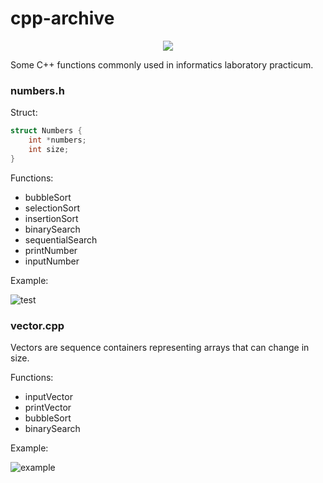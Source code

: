 # cpp-archive

<p align="center">
    <img src=https://anime-girls-holding-programming-books.netlify.app/static/4a00ee5a5a9ac67a26fc0d3e44123dab/5890a/Sakura_Nene_CPP_Covered.jpg>
</p>

Some C++ functions commonly used in informatics laboratory practicum.

### numbers.h
Struct:
```c++
struct Numbers {
    int *numbers;
    int size;
}
```

Functions:
- bubbleSort
- selectionSort
- insertionSort
- binarySearch
- sequentialSearch
- printNumber
- inputNumber

Example:

![test](https://s5.gifyu.com/images/teste2d6972a43c1cc55.gif)

### vector.cpp
 Vectors are sequence containers representing arrays that can change in size.

Functions:
- inputVector
- printVector
- bubbleSort
- binarySearch

Example:

![example](https://s4.gifyu.com/images/example61af3c825d4f08f9.gif)
